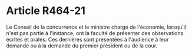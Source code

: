 # Article R464-21

<p>Le Conseil de la concurrence et le ministre chargé de l'économie, lorsqu'il n'est pas partie à l'instance, ont la faculté de présenter des observations écrites et orales. Ces dernières sont présentées à l'audience à leur demande ou à la demande du premier président ou de la cour.</p>